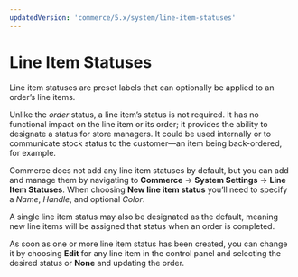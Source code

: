```yaml
---
updatedVersion: 'commerce/5.x/system/line-item-statuses'
---
```


# Line Item Statuses

Line item statuses are preset labels that can optionally be applied to an order’s line items.

Unlike the *order* status, a line item’s status is not required. It has no functional impact on the line item or its order; it provides the ability to designate a status for store managers. It could be used internally or to communicate stock status to the customer—an item being back-ordered, for example.

Commerce does not add any line item statuses by default, but you can add and manage them by navigating to **Commerce** → **System Settings** → **Line Item Statuses**. When choosing **New line item status** you’ll need to specify a *Name*, *Handle*, and optional *Color*.

A single line item status may also be designated as the default, meaning new line items will be assigned that status when an order is completed.

As soon as one or more line item status has been created, you can change it by choosing **Edit** for any line item in the control panel and selecting the desired status or **None** and updating the order.

